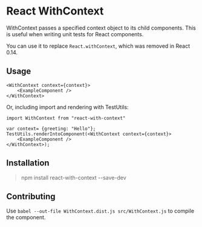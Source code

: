 # React WithContext

WithContext passes a specified context object to its child components. This is useful when writing unit tests for React components.

You can use it to replace `React.withContext`, which was removed in React 0.14.

## Usage

	<WithContext context={context}>
    	<ExampleComponent />
	</WithContext>

Or, including import and rendering with TestUtils:

	import WithContext from "react-with-context"

	var context= {greeting: "Hello"};
	TestUtils.renderIntoComponent(<WithContext context={context}>
    	<ExampleComponent />
	</WithContext>);

## Installation

> npm install react-with-context --save-dev

## Contributing

Use `babel --out-file WithContext.dist.js src/WithContext.js` to compile the component.